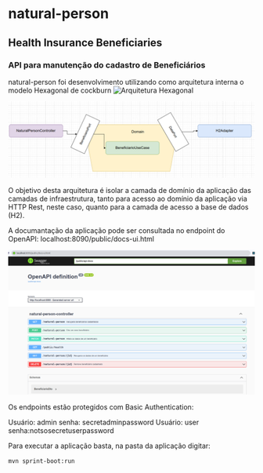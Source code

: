 # natural-person
## Health Insurance Beneficiaries

### API para manutenção do cadastro de Beneficiários

natural-person foi desenvolvimento utilizando como arquitetura interna o modelo Hexagonal de cockburn ![Arquitetura Hexagonal](https://alistair.cockburn.us/hexagonal-architecture/)

![beneficiario-hexagonal.png](https://github.com/helsonsant/natural-person/blob/8fa5be84639445b85e5be2afe04a832d5c9b0c26/beneficiario-hexagonal.png)

O objetivo desta arquitetura é isolar a camada de domínio da aplicação das camadas de infraestrutura, tanto para acesso
ao domínio da aplicação via HTTP Rest, neste caso, quanto para a camada de acesso a base de dados (H2).

A documantação da aplicação pode ser consultada no endpoint do OpenAPI:  localhost:8090/public/docs-ui.html

![beneficiario-swagger.png](https://github.com/helsonsant/natural-person/blob/353e7e62f8de5990ebf975c299300485ba91069a/beneficiario-swagger.png)



Os endpoints estão protegidos com Basic Authentication:

Usuário: admin senha: secretadminpassword
Usuário: user  senha:notsosecretuserpassword

Para executar a aplicação basta, na pasta da aplicação digitar:

    mvn sprint-boot:run

